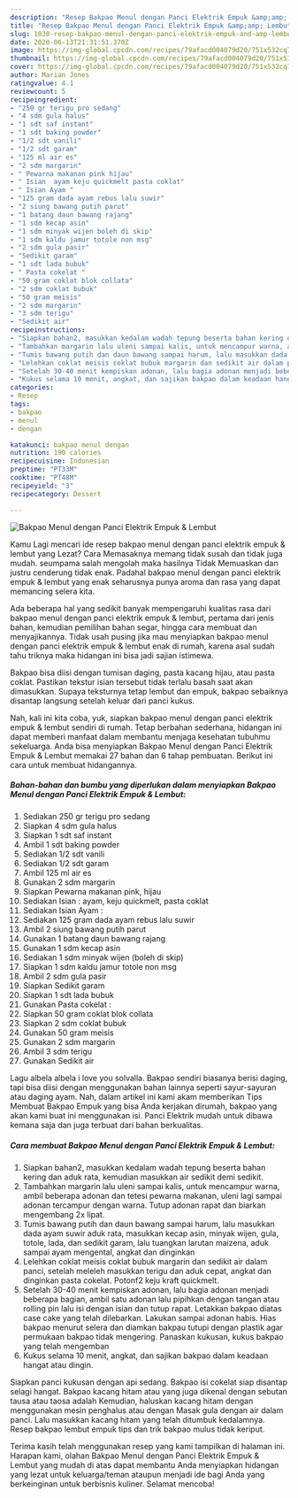 ```yaml
---
description: "Resep Bakpao Menul dengan Panci Elektrik Empuk &amp;amp; Lembut | Cara Buat Bakpao Menul dengan Panci Elektrik Empuk &amp;amp; Lembut Yang Bisa Manjain Lidah"
title: "Resep Bakpao Menul dengan Panci Elektrik Empuk &amp;amp; Lembut | Cara Buat Bakpao Menul dengan Panci Elektrik Empuk &amp;amp; Lembut Yang Bisa Manjain Lidah"
slug: 1030-resep-bakpao-menul-dengan-panci-elektrik-empuk-and-amp-lembut-cara-buat-bakpao-menul-dengan-panci-elektrik-empuk-and-amp-lembut-yang-bisa-manjain-lidah
date: 2020-06-13T21:31:51.370Z
image: https://img-global.cpcdn.com/recipes/79afacd004079d20/751x532cq70/bakpao-menul-dengan-panci-elektrik-empuk-lembut-foto-resep-utama.jpg
thumbnail: https://img-global.cpcdn.com/recipes/79afacd004079d20/751x532cq70/bakpao-menul-dengan-panci-elektrik-empuk-lembut-foto-resep-utama.jpg
cover: https://img-global.cpcdn.com/recipes/79afacd004079d20/751x532cq70/bakpao-menul-dengan-panci-elektrik-empuk-lembut-foto-resep-utama.jpg
author: Marian Jones
ratingvalue: 4.1
reviewcount: 5
recipeingredient:
- "250 gr terigu pro sedang"
- "4 sdm gula halus"
- "1 sdt saf instant"
- "1 sdt baking powder"
- "1/2 sdt vanili"
- "1/2 sdt garam"
- "125 ml air es"
- "2 sdm margarin"
- " Pewarna makanan pink hijau"
- " Isian  ayam keju quickmelt pasta coklat"
- " Isian Ayam "
- "125 gram dada ayam rebus lalu suwir"
- "2 siung bawang putih parut"
- "1 batang daun bawang rajang"
- "1 sdm kecap asin"
- "1 sdm minyak wijen boleh di skip"
- "1 sdm kaldu jamur totole non msg"
- "2 sdm gula pasir"
- "Sedikit garam"
- "1 sdt lada bubuk"
- " Pasta cokelat "
- "50 gram coklat blok collata"
- "2 sdm coklat bubuk"
- "50 gram meisis"
- "2 sdm margarin"
- "3 sdm terigu"
- "Sedikit air"
recipeinstructions:
- "Siapkan bahan2, masukkan kedalam wadah tepung beserta bahan kering dan aduk rata, kemudian masukkan air sedikit demi sedikit."
- "Tambahkan margarin lalu uleni sampai kalis, untuk mencampur warna, ambil beberapa adonan dan tetesi pewarna makanan, uleni lagi sampai adonan tercampur dengan warna. Tutup adonan rapat dan biarkan mengembang 2x lipat."
- "Tumis bawang putih dan daun bawang sampai harum, lalu masukkan dada ayam suwir aduk rata, masukkan kecap asin, minyak wijen, gula, totole, lada, dan sedikit garam, lalu tuangkan larutan maizena, aduk sampai ayam mengental, angkat dan dinginkan"
- "Lelehkan coklat meisis coklat bubuk margarin dan sedikit air dalam panci, setelah meleleh masukkan terigu dan aduk cepat, angkat dan dinginkan pasta cokelat. Potonf2 keju kraft quickmelt."
- "Setelah 30-40 menit kempiskan adonan, lalu bagia adonan menjadi beberapa bagian, ambil satu adonan lalu pipihkan dengan tangan atau rolling pin lalu isi dengan isian dan tutup rapat. Letakkan bakpao diatas case cake yang telah dilebarkan. Lakukan sampai adonan habis. Hias bakpao menurut selera dan diamkan bakpau tutupi dengan plastik agar permukaan bakpao tidak mengering. Panaskan kukusan, kukus bakpao yang telah mengemban"
- "Kukus selama 10 menit, angkat, dan sajikan bakpao dalam keadaan hangat atau dingin."
categories:
- Resep
tags:
- bakpao
- menul
- dengan

katakunci: bakpao menul dengan 
nutrition: 190 calories
recipecuisine: Indonesian
preptime: "PT33M"
cooktime: "PT48M"
recipeyield: "3"
recipecategory: Dessert

---
```



![Bakpao Menul dengan Panci Elektrik Empuk &amp; Lembut](https://img-global.cpcdn.com/recipes/79afacd004079d20/751x532cq70/bakpao-menul-dengan-panci-elektrik-empuk-lembut-foto-resep-utama.jpg)

Kamu Lagi mencari ide resep bakpao menul dengan panci elektrik empuk &amp; lembut yang Lezat? Cara Memasaknya memang tidak susah dan tidak juga mudah. seumpama salah mengolah maka hasilnya Tidak Memuaskan dan justru cenderung tidak enak. Padahal bakpao menul dengan panci elektrik empuk &amp; lembut yang enak seharusnya punya aroma dan rasa yang dapat memancing selera kita.

Ada beberapa hal yang sedikit banyak mempengaruhi kualitas rasa dari bakpao menul dengan panci elektrik empuk &amp; lembut, pertama dari jenis bahan, kemudian pemilihan bahan segar, hingga cara membuat dan menyajikannya. Tidak usah pusing jika mau menyiapkan bakpao menul dengan panci elektrik empuk &amp; lembut enak di rumah, karena asal sudah tahu triknya maka hidangan ini bisa jadi sajian istimewa.

Bakpao bisa diisi dengan tumisan daging, pasta kacang hijau, atau pasta coklat. Pastikan tekstur isian tersebut tidak terlalu basah saat akan dimasukkan. Supaya teksturnya tetap lembut dan empuk, bakpao sebaiknya disantap langsung setelah keluar dari panci kukus.


Nah, kali ini kita coba, yuk, siapkan bakpao menul dengan panci elektrik empuk &amp; lembut sendiri di rumah. Tetap berbahan sederhana, hidangan ini dapat memberi manfaat dalam membantu menjaga kesehatan tubuhmu sekeluarga. Anda bisa menyiapkan Bakpao Menul dengan Panci Elektrik Empuk &amp; Lembut memakai 27 bahan dan 6 tahap pembuatan. Berikut ini cara untuk membuat hidangannya.

<!--inarticleads1-->

##### Bahan-bahan dan bumbu yang diperlukan dalam menyiapkan Bakpao Menul dengan Panci Elektrik Empuk &amp; Lembut:

1. Sediakan 250 gr terigu pro sedang
1. Siapkan 4 sdm gula halus
1. Siapkan 1 sdt saf instant
1. Ambil 1 sdt baking powder
1. Sediakan 1/2 sdt vanili
1. Sediakan 1/2 sdt garam
1. Ambil 125 ml air es
1. Gunakan 2 sdm margarin
1. Siapkan  Pewarna makanan pink, hijau
1. Sediakan  Isian : ayam, keju quickmelt, pasta coklat
1. Sediakan  Isian Ayam :
1. Sediakan 125 gram dada ayam rebus lalu suwir
1. Ambil 2 siung bawang putih parut
1. Gunakan 1 batang daun bawang rajang
1. Gunakan 1 sdm kecap asin
1. Sediakan 1 sdm minyak wijen (boleh di skip)
1. Siapkan 1 sdm kaldu jamur totole non msg
1. Ambil 2 sdm gula pasir
1. Siapkan Sedikit garam
1. Siapkan 1 sdt lada bubuk
1. Gunakan  Pasta cokelat :
1. Siapkan 50 gram coklat blok collata
1. Siapkan 2 sdm coklat bubuk
1. Gunakan 50 gram meisis
1. Gunakan 2 sdm margarin
1. Ambil 3 sdm terigu
1. Gunakan Sedikit air


Lagu albela albela i love you solvalla. Bakpao sendiri biasanya berisi daging, tapi bisa diisi dengan menggunakan bahan lainnya seperti sayur-sayuran atau daging ayam. Nah, dalam artikel ini kami akam memberikan Tips Membuat Bakpao Empuk yang bisa Anda kerjakan dirumah, bakpao yang akan kami buat ini menggunakan isi. Panci Elektrik mudah untuk dibawa kemana saja dan juga terbuat dari bahan berkualitas. 

<!--inarticleads2-->

##### Cara membuat Bakpao Menul dengan Panci Elektrik Empuk &amp; Lembut:

1. Siapkan bahan2, masukkan kedalam wadah tepung beserta bahan kering dan aduk rata, kemudian masukkan air sedikit demi sedikit.
1. Tambahkan margarin lalu uleni sampai kalis, untuk mencampur warna, ambil beberapa adonan dan tetesi pewarna makanan, uleni lagi sampai adonan tercampur dengan warna. Tutup adonan rapat dan biarkan mengembang 2x lipat.
1. Tumis bawang putih dan daun bawang sampai harum, lalu masukkan dada ayam suwir aduk rata, masukkan kecap asin, minyak wijen, gula, totole, lada, dan sedikit garam, lalu tuangkan larutan maizena, aduk sampai ayam mengental, angkat dan dinginkan
1. Lelehkan coklat meisis coklat bubuk margarin dan sedikit air dalam panci, setelah meleleh masukkan terigu dan aduk cepat, angkat dan dinginkan pasta cokelat. Potonf2 keju kraft quickmelt.
1. Setelah 30-40 menit kempiskan adonan, lalu bagia adonan menjadi beberapa bagian, ambil satu adonan lalu pipihkan dengan tangan atau rolling pin lalu isi dengan isian dan tutup rapat. Letakkan bakpao diatas case cake yang telah dilebarkan. Lakukan sampai adonan habis. Hias bakpao menurut selera dan diamkan bakpau tutupi dengan plastik agar permukaan bakpao tidak mengering. Panaskan kukusan, kukus bakpao yang telah mengemban
1. Kukus selama 10 menit, angkat, dan sajikan bakpao dalam keadaan hangat atau dingin.


Siapkan panci kukusan dengan api sedang. Bakpao isi cokelat siap disantap selagi hangat. Bakpao kacang hitam atau yang juga dikenal dengan sebutan tausa atau taosa adalah Kemudian, haluskan kacang hitam dengan menggunakan mesin penghalus atau dengan Masak gula dengan air dalam panci. Lalu masukkan kacang hitam yang telah ditumbuk kedalamnya. Resep bakpao lembut empuk tips dan trik bakpao mulus tidak keriput. 

Terima kasih telah menggunakan resep yang kami tampilkan di halaman ini. Harapan kami, olahan Bakpao Menul dengan Panci Elektrik Empuk &amp; Lembut yang mudah di atas dapat membantu Anda menyiapkan hidangan yang lezat untuk keluarga/teman ataupun menjadi ide bagi Anda yang berkeinginan untuk berbisnis kuliner. Selamat mencoba!
